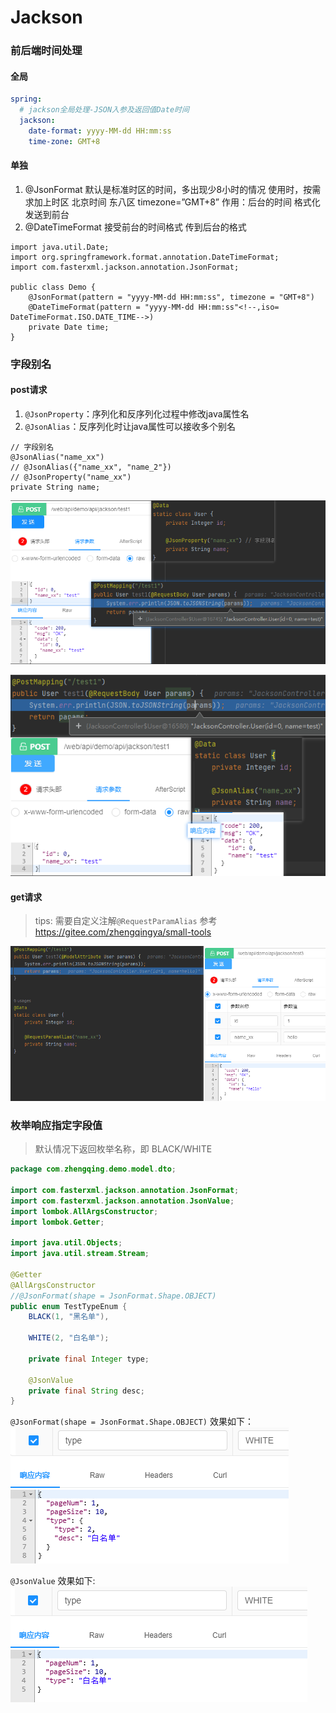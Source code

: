 # Jackson

### 前后端时间处理

#### 全局

```yml
spring:
  # jackson全局处理-JSON入参及返回值Date时间
  jackson:
    date-format: yyyy-MM-dd HH:mm:ss
    time-zone: GMT+8
```

#### 单独

1. @JsonFormat 默认是标准时区的时间，多出现少8小时的情况
   使用时，按需求加上时区 北京时间 东八区 timezone=”GMT+8”
   作用：后台的时间 格式化 发送到前台
2. @DateTimeFormat 接受前台的时间格式 传到后台的格式

```
import java.util.Date;
import org.springframework.format.annotation.DateTimeFormat;
import com.fasterxml.jackson.annotation.JsonFormat;

public class Demo {   
    @JsonFormat(pattern = "yyyy-MM-dd HH:mm:ss", timezone = "GMT+8")
    @DateTimeFormat(pattern = "yyyy-MM-dd HH:mm:ss"<!--,iso= DateTimeFormat.ISO.DATE_TIME-->)
    private Date time;
}
```

### 字段别名

#### post请求

1. `@JsonProperty`：序列化和反序列化过程中修改java属性名
2. `@JsonAlias`：反序列化时让java属性可以接收多个别名

```
// 字段别名
@JsonAlias("name_xx")
// @JsonAlias({"name_xx", "name_2"})
// @JsonProperty("name_xx")
private String name;
```

![](images/jackson-01.png)

![](images/jackson-02.png)

#### get请求

> tips: 需要自定义注解`@RequestParamAlias`
> 参考 https://gitee.com/zhengqingya/small-tools

![](images/get请求-字段别名.png)

### 枚举响应指定字段值

> 默认情况下返回枚举名称，即 BLACK/WHITE

```java
package com.zhengqing.demo.model.dto;

import com.fasterxml.jackson.annotation.JsonFormat;
import com.fasterxml.jackson.annotation.JsonValue;
import lombok.AllArgsConstructor;
import lombok.Getter;

import java.util.Objects;
import java.util.stream.Stream;

@Getter
@AllArgsConstructor
//@JsonFormat(shape = JsonFormat.Shape.OBJECT)
public enum TestTypeEnum {
    BLACK(1, "黑名单"),

    WHITE(2, "白名单");

    private final Integer type;

    @JsonValue
    private final String desc;
}
```

`@JsonFormat(shape = JsonFormat.Shape.OBJECT)` 效果如下：
![](./images/18-Jackson-1730889824069.png)


`@JsonValue` 效果如下:
![](./images/18-Jackson-1730889749014.png)
